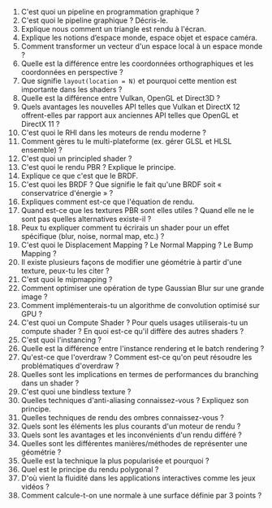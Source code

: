 1. C'est quoi un pipeline en programmation graphique ?
2. C'est quoi le pipeline graphique ? Décris-le.
3. Explique nous comment un triangle est rendu à l'écran.
4. Explique les notions d’espace monde, espace objet et espace caméra.
5. Comment transformer un vecteur d'un espace local à un espace monde ?
6. Quelle est la différence entre les coordonnées orthographiques et les coordonnées en perspective ?
7. Que signifie `layout(location = N)` et pourquoi cette mention est importante dans les shaders ?
8. Quelle est la différence entre Vulkan, OpenGL et Direct3D ?
9. Quels avantages les nouvelles API telles que Vulkan et DirectX 12 offrent-elles par rapport aux anciennes API telles que OpenGL et DirectX 11 ?
10. C'est quoi le RHI dans les moteurs de rendu moderne ?
11. Comment gères tu le multi-plateforme (ex. gérer GLSL et HLSL ensemble) ?
12. C'est quoi un principled shader ?
13. C'est quoi le rendu PBR ? Explique le principe.
14. Explique ce que c'est que le BRDF.
15. C'est quoi les BRDF ? Que signifie le fait qu'une BRDF soit « conservatrice d'énergie » ?
16. Expliques comment est-ce que l'équation de rendu.
17. Quand est-ce que les textures PBR sont elles utiles ? Quand elle ne le sont pas quelles alternatives existe-il ?
18. Peux tu expliquer comment tu écrirais un shader pour un effet spécifique (blur, noise, normal map, etc.) ?
19. C'est quoi le Displacement Mapping ? Le Normal Mapping ? Le Bump Mapping ?
20. Il existe plusieurs façons de modifier une géométrie à partir d'une texture, peux-tu les citer ?
21. C'est quoi le mipmapping ?
22. Comment optimiser une opération de type Gaussian Blur sur une grande image ?
23. Comment implémenterais-tu un algorithme de convolution optimisé sur GPU ?
24. C'est quoi un Compute Shader ? Pour quels usages utiliserais-tu un compute shader ? En quoi est-ce qu'il diffère des autres shaders ?
25. C'est quoi l'instancing ?
26. Quelle est la différence entre l'instance rendering et le batch rendering ?
27. Qu'est-ce que l'overdraw ? Comment est-ce qu'on peut résoudre les problématiques d'overdraw ?
28. Quelles sont les implications en termes de performances du branching dans un shader ?
29. C'est quoi une bindless texture ?
30. Quelles techniques d'anti-aliasing connaissez-vous ? Expliquez son principe.
31. Quelles techniques de rendu des ombres connaissez-vous ?
32. Quels sont les éléments les plus courants d'un moteur de rendu ?
33. Quels sont les avantages et les inconvénients d'un rendu différé ?
34. Quelles sont les différentes manières/méthodes de représenter une géométrie ?
35. Quelle est la technique la plus popularisée et pourquoi ?
36. Quel est le principe du rendu polygonal ?
37. D'où vient la fluidité dans les applications interactives comme les jeux vidéos ?
38. Comment calcule-t-on une normale à une surface définie par 3 points ?
